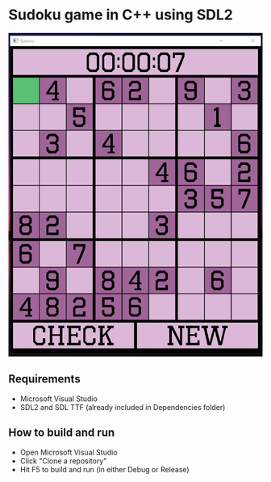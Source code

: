 # Sudoku game in C++ using SDL2
![ScreenshotOfProgram](Resources/ScreenshotOfProgram.png?raw=true)

## Requirements
- Microsoft Visual Studio
- SDL2 and SDL TTF (already included in Dependencies folder)

## How to build and run
- Open Microsoft Visual Studio
- Click "Clone a repository"
- Hit F5 to build and run (in either Debug or Release)
